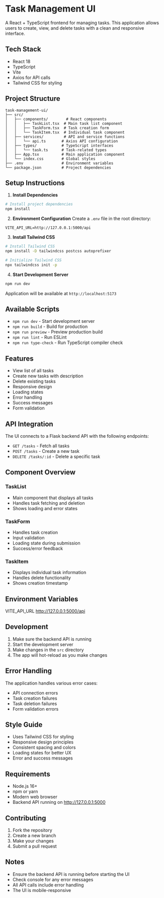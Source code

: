 # Task Management UI

A React + TypeScript frontend for managing tasks. This application allows users to create, view, and delete tasks with a clean and responsive interface.

## Tech Stack

- React 18
- TypeScript
- Vite
- Axios for API calls
- Tailwind CSS for styling

## Project Structure

```
task-management-ui/
├── src/
│   ├── components/        # React components
│   │   ├── TaskList.tsx  # Main task list component
│   │   ├── TaskForm.tsx  # Task creation form
│   │   └── TaskItem.tsx  # Individual task component
│   ├── services/         # API and service functions
│   │   └── api.ts       # Axios API configuration
│   ├── types/           # TypeScript interfaces
│   │   └── task.ts      # Task-related types
│   ├── App.tsx          # Main application component
│   └── index.css        # Global styles
├── .env                 # Environment variables
└── package.json         # Project dependencies
```

## Setup Instructions

1. **Install Dependencies**
```bash
# Install project dependencies
npm install
```

2. **Environment Configuration**
Create a `.env` file in the root directory:
```env
VITE_API_URL=http://127.0.0.1:5000/api
```

3. **Install Tailwind CSS**
```bash
# Install Tailwind CSS
npm install -D tailwindcss postcss autoprefixer

# Initialize Tailwind CSS
npx tailwindcss init -p
```

4. **Start Development Server**
```bash
npm run dev
```
Application will be available at `http://localhost:5173`

## Available Scripts

- `npm run dev` - Start development server
- `npm run build` - Build for production
- `npm run preview` - Preview production build
- `npm run lint` - Run ESLint
- `npm run type-check` - Run TypeScript compiler check

## Features

- View list of all tasks
- Create new tasks with description
- Delete existing tasks
- Responsive design
- Loading states
- Error handling
- Success messages
- Form validation

## API Integration

The UI connects to a Flask backend API with the following endpoints:

- `GET /tasks` - Fetch all tasks
- `POST /tasks` - Create a new task
- `DELETE /tasks/:id` - Delete a specific task

## Component Overview

### TaskList
- Main component that displays all tasks
- Handles task fetching and deletion
- Shows loading and error states

### TaskForm
- Handles task creation
- Input validation
- Loading state during submission
- Success/error feedback

### TaskItem
- Displays individual task information
- Handles delete functionality
- Shows creation timestamp

## Environment Variables

 VITE_API_URL 
 http://127.0.0.1:5000/api 

## Development

1. Make sure the backend API is running
2. Start the development server
3. Make changes in the `src` directory
4. The app will hot-reload as you make changes

## Error Handling

The application handles various error cases:
- API connection errors
- Task creation failures
- Task deletion failures
- Form validation errors

## Style Guide

- Uses Tailwind CSS for styling
- Responsive design principles
- Consistent spacing and colors
- Loading states for better UX
- Error and success messages

## Requirements

- Node.js 16+
- npm or yarn
- Modern web browser
- Backend API running on http://127.0.0.1:5000

## Contributing

1. Fork the repository
2. Create a new branch
3. Make your changes
4. Submit a pull request

## Notes

- Ensure the backend API is running before starting the UI
- Check console for any error messages
- All API calls include error handling
- The UI is mobile-responsive
